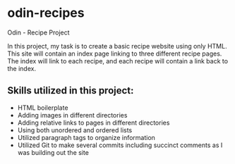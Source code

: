# odin-recipes

Odin - Recipe Project

In this project, my task is to create a basic recipe website using only HTML. This site will contain an index page linking to three different recipe pages. The index will link to each recipe, and each recipe will contain a link back to the index.

## Skills utilized in this project:

- HTML boilerplate
- Adding images in different directories
- Adding relative links to pages in different directories
- Using both unordered and ordered lists
- Utilized paragraph tags to organize information
- Utilized Git to make several commits including succinct comments as I was building out the site

